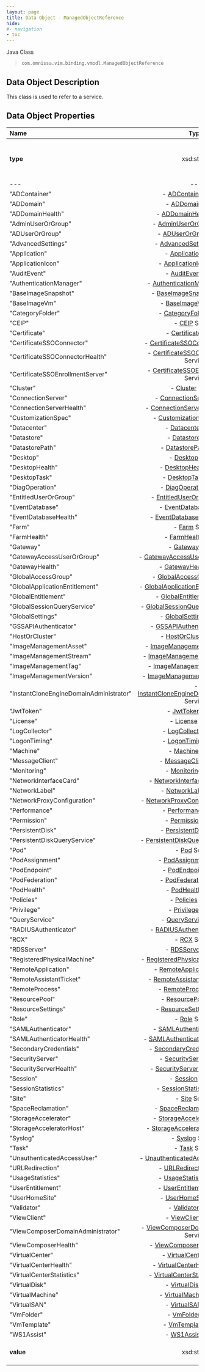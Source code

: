 ```yaml
---
layout: page
title: Data Object - ManagedObjectReference
hide:
#- navigation
- toc
---
```






Java Class
> `com.omnissa.vim.binding.vmodl.ManagedObjectReference`


## Data Object Description

This class is used to refer to a service.

## Data Object Properties

 Name | Type | Description
:---|:---:|:---
**type**|  xsd:string|  The name of the service. Allowable values are: | "AccessGroup"|  \- [AccessGroup](vdi.users.AccessGroup.md) Service.
---|---
"ADContainer"|  \- [ADContainer](vdi.utils.ADContainer.md) Service.
"ADDomain"|  \- [ADDomain](vdi.utils.ADDomain.md) Service.
"ADDomainHealth"|  \- [ADDomainHealth](vdi.health.ADDomainHealth.md) Service.
"AdminUserOrGroup"|  \- [AdminUserOrGroup](vdi.users.AdminUserOrGroup.md) Service.
"ADUserOrGroup"|  \- [ADUserOrGroup](vdi.users.ADUserOrGroup.md) Service.
"AdvancedSettings"|  \- [AdvancedSettings](vdi.utils.AdvancedSettings.md) Service.
"Application"|  \- [Application](vdi.resources.Application.md) Service.
"ApplicationIcon"|  \- [ApplicationIcon](vdi.resources.ApplicationIcon.md) Service.
"AuditEvent"|  \- [AuditEvent](vdi.infrastructure.AuditEvent.md) Service.
"AuthenticationManager"|  \- [AuthenticationManager](vdi.AuthenticationManager.md) Service.
"BaseImageSnapshot"|  \- [BaseImageSnapshot](vdi.utils.virtualcenter.BaseImageSnapshot.md) Service.
"BaseImageVm"|  \- [BaseImageVm](vdi.utils.virtualcenter.BaseImageVm.md) Service.
"CategoryFolder"|  \- [CategoryFolder](vdi.utils.CategoryFolder.md) Service.
"CEIP"|  \- [CEIP](vdi.infrastructure.CEIP.md) Service.
"Certificate"|  \- [Certificate](vdi.utils.Certificate.md) Service.
"CertificateSSOConnector"|  \- [CertificateSSOConnector](vdi.infrastructure.CertificateSSOConnector.md) Service.
"CertificateSSOConnectorHealth"|  \- [CertificateSSOConnectorHealth](vdi.health.CertificateSSOConnectorHealth.md) Service.
"CertificateSSOEnrollmentServer"|  \- [CertificateSSOEnrollmentServer](vdi.infrastructure.CertificateSSOEnrollmentServer.md) Service.
"Cluster"|  \- [Cluster](vdi.utils.Cluster.md) Service.
"ConnectionServer"|  \- [ConnectionServer](vdi.infrastructure.ConnectionServer.md) Service.
"ConnectionServerHealth"|  \- [ConnectionServerHealth](vdi.health.ConnectionServerHealth.md) Service.
"CustomizationSpec"|  \- [CustomizationSpec](vdi.utils.virtualcenter.CustomizationSpec.md) Service.
"Datacenter"|  \- [Datacenter](vdi.utils.virtualcenter.Datacenter.md) Service.
"Datastore"|  \- [Datastore](vdi.utils.virtualcenter.Datastore.md) Service.
"DatastorePath"|  \- [DatastorePath](vdi.utils.virtualcenter.DatastorePath.md) Service.
"Desktop"|  \- [Desktop](vdi.resources.Desktop.md) Service.
"DesktopHealth"|  \- [DesktopHealth](vdi.health.DesktopHealth.md) Service.
"DesktopTask"|  \- [DesktopTask](vdi.task.DesktopTask.md) Service.
"DiagOperation"|  \- [DiagOperation](vdi.infrastructure.DiagOperation.md) Service.
"EntitledUserOrGroup"|  \- [EntitledUserOrGroup](vdi.users.EntitledUserOrGroup.md) Service.
"EventDatabase"|  \- [EventDatabase](vdi.infrastructure.EventDatabase.md) Service.
"EventDatabaseHealth"|  \- [EventDatabaseHealth](vdi.health.EventDatabaseHealth.md) Service.
"Farm"|  \- [Farm](vdi.resources.Farm.md) Service.
"FarmHealth"|  \- [FarmHealth](vdi.health.FarmHealth.md) Service.
"Gateway"|  \- [Gateway](vdi.infrastructure.Gateway.md) Service.
"GatewayAccessUserOrGroup"|  \- [GatewayAccessUserOrGroup](vdi.users.GatewayAccessUserOrGroup.md) Service.
"GatewayHealth"|  \- [GatewayHealth](vdi.health.GatewayHealth.md) Service.
"GlobalAccessGroup"|  \- [GlobalAccessGroup](vdi.users.GlobalAccessGroup.md) Service.
"GlobalApplicationEntitlement"|  \- [GlobalApplicationEntitlement](vdi.federation.GlobalApplicationEntitlement.md) Service.
"GlobalEntitlement"|  \- [GlobalEntitlement](vdi.federation.GlobalEntitlement.md) Service.
"GlobalSessionQueryService"|  \- [GlobalSessionQueryService](vdi.users.GlobalSessionQueryService.md) Service.
"GlobalSettings"|  \- [GlobalSettings](vdi.infrastructure.GlobalSettings.md) Service.
"GSSAPIAuthenticator"|  \- [GSSAPIAuthenticator](vdi.infrastructure.GSSAPIAuthenticator.md) Service.
"HostOrCluster"|  \- [HostOrCluster](vdi.utils.virtualcenter.HostOrCluster.md) Service.
"ImageManagementAsset"|  \- [ImageManagementAsset](vdi.utils.imagemanagement.ImageManagementAsset.md) Service.
"ImageManagementStream"|  \- [ImageManagementStream](vdi.utils.imagemanagement.ImageManagementStream.md) Service.
"ImageManagementTag"|  \- [ImageManagementTag](vdi.utils.imagemanagement.ImageManagementTag.md) Service.
"ImageManagementVersion"|  \- [ImageManagementVersion](vdi.utils.imagemanagement.ImageManagementVersion.md) Service.
"InstantCloneEngineDomainAdministrator"|  \- [InstantCloneEngineDomainAdministrator](vdi.utils.InstantCloneEngineDomainAdministrator.md) Service.
"JwtToken"|  \- [JwtToken](vdi.infrastructure.JwtToken.md) Service.
"License"|  \- [License](vdi.infrastructure.License.md) Service.
"LogCollector"|  \- [LogCollector](vdi.utils.logcollector.LogCollector.md) Service.
"LogonTiming"|  \- [LogonTiming](vdi.helpdesk.LogonTiming.md) Service.
"Machine"|  \- [Machine](vdi.resources.Machine.md) Service.
"MessageClient"|  \- [MessageClient](vdi.utils.MessageClient.md) Service.
"Monitoring"|  \- [Monitoring](vdi.health.Monitoring.md) Service.
"NetworkInterfaceCard"|  \- [NetworkInterfaceCard](vdi.utils.virtualcenter.NetworkInterfaceCard.md) Service.
"NetworkLabel"|  \- [NetworkLabel](vdi.utils.virtualcenter.NetworkLabel.md) Service.
"NetworkProxyConfiguration"|  \- [NetworkProxyConfiguration](vdi.infrastructure.NetworkProxyConfiguration.md) Service.
"Performance"|  \- [Performance](vdi.helpdesk.Performance.md) Service.
"Permission"|  \- [Permission](vdi.users.Permission.md) Service.
"PersistentDisk"|  \- [PersistentDisk](vdi.resources.PersistentDisk.md) Service.
"PersistentDiskQueryService"|  \- [PersistentDiskQueryService](vdi.resources.PersistentDiskQueryService.md) Service.
"Pod"|  \- [Pod](vdi.federation.Pod.md) Service.
"PodAssignment"|  \- [PodAssignment](vdi.federation.PodAssignment.md) Service.
"PodEndpoint"|  \- [PodEndpoint](vdi.federation.PodEndpoint.md) Service.
"PodFederation"|  \- [PodFederation](vdi.federation.PodFederation.md) Service.
"PodHealth"|  \- [PodHealth](vdi.health.PodHealth.md) Service.
"Policies"|  \- [Policies](vdi.users.Policies.md) Service.
"Privilege"|  \- [Privilege](vdi.users.Privilege.md) Service.
"QueryService"|  \- [QueryService](vdi.query.QueryService.md) Service.
"RADIUSAuthenticator"|  \- [RADIUSAuthenticator](vdi.infrastructure.RADIUSAuthenticator.md) Service.
"RCX"|  \- [RCX](vdi.infrastructure.RCX.md) Service.
"RDSServer"|  \- [RDSServer](vdi.resources.RDSServer.md) Service.
"RegisteredPhysicalMachine"|  \- [RegisteredPhysicalMachine](vdi.resources.RegisteredPhysicalMachine.md) Service.
"RemoteApplication"|  \- [RemoteApplication](vdi.helpdesk.RemoteApplication.md) Service.
"RemoteAssistantTicket"|  \- [RemoteAssistantTicket](vdi.helpdesk.RemoteAssistantTicket.md) Service.
"RemoteProcess"|  \- [RemoteProcess](vdi.helpdesk.RemoteProcess.md) Service.
"ResourcePool"|  \- [ResourcePool](vdi.utils.virtualcenter.ResourcePool.md) Service.
"ResourceSettings"|  \- [ResourceSettings](vdi.utils.ResourceSettings.md) Service.
"Role"|  \- [Role](vdi.users.Role.md) Service.
"SAMLAuthenticator"|  \- [SAMLAuthenticator](vdi.infrastructure.SAMLAuthenticator.md) Service.
"SAMLAuthenticatorHealth"|  \- [SAMLAuthenticatorHealth](vdi.health.SAMLAuthenticatorHealth.md) Service.
"SecondaryCredentials"|  \- [SecondaryCredentials](vdi.users.SecondaryCredentials.md) Service.
"SecurityServer"|  \- [SecurityServer](vdi.infrastructure.SecurityServer.md) Service.
"SecurityServerHealth"|  \- [SecurityServerHealth](vdi.health.SecurityServerHealth.md) Service.
"Session"|  \- [Session](vdi.users.Session.md) Service.
"SessionStatistics"|  \- [SessionStatistics](vdi.statistics.SessionStatistics.md) Service.
"Site"|  \- [Site](vdi.federation.Site.md) Service.
"SpaceReclamation"|  \- [SpaceReclamation](vdi.utils.virtualcenter.SpaceReclamation.md) Service.
"StorageAccelerator"|  \- [StorageAccelerator](vdi.utils.virtualcenter.StorageAccelerator.md) Service.
"StorageAcceleratorHost"|  \- [StorageAcceleratorHost](vdi.utils.virtualcenter.StorageAcceleratorHost.md) Service.
"Syslog"|  \- [Syslog](vdi.infrastructure.Syslog.md) Service.
"Task"|  \- [Task](vdi.task.Task.md) Service.
"UnauthenticatedAccessUser"|  \- [UnauthenticatedAccessUser](vdi.users.UnauthenticatedAccessUser.md) Service.
"URLRedirection"|  \- [URLRedirection](vdi.infrastructure.URLRedirection.md) Service.
"UsageStatistics"|  \- [UsageStatistics](vdi.statistics.UsageStatistics.md) Service.
"UserEntitlement"|  \- [UserEntitlement](vdi.users.UserEntitlement.md) Service.
"UserHomeSite"|  \- [UserHomeSite](vdi.federation.UserHomeSite.md) Service.
"Validator"|  \- [Validator](vdi.utils.Validator.md) Service.
"ViewClient"|  \- [ViewClient](vdi.helpdesk.ViewClient.md) Service.
"ViewComposerDomainAdministrator"|  \- [ViewComposerDomainAdministrator](vdi.utils.viewcomposer.ViewComposerDomainAdministrator.md) Service.
"ViewComposerHealth"|  \- [ViewComposerHealth](vdi.health.ViewComposerHealth.md) Service.
"VirtualCenter"|  \- [VirtualCenter](vdi.infrastructure.VirtualCenter.md) Service.
"VirtualCenterHealth"|  \- [VirtualCenterHealth](vdi.health.VirtualCenterHealth.md) Service.
"VirtualCenterStatistics"|  \- [VirtualCenterStatistics](vdi.statistics.VirtualCenterStatistics.md) Service.
"VirtualDisk"|  \- [VirtualDisk](vdi.utils.virtualcenter.VirtualDisk.md) Service.
"VirtualMachine"|  \- [VirtualMachine](vdi.utils.virtualcenter.VirtualMachine.md) Service.
"VirtualSAN"|  \- [VirtualSAN](vdi.utils.virtualcenter.VirtualSAN.md) Service.
"VmFolder"|  \- [VmFolder](vdi.utils.virtualcenter.VmFolder.md) Service.
"VmTemplate"|  \- [VmTemplate](vdi.utils.virtualcenter.VmTemplate.md) Service.
"WS1Assist"|  \- [WS1Assist](vdi.helpdesk.WS1Assist.md) Service.
**value**|  xsd:string|  The name of the service.
 


 
